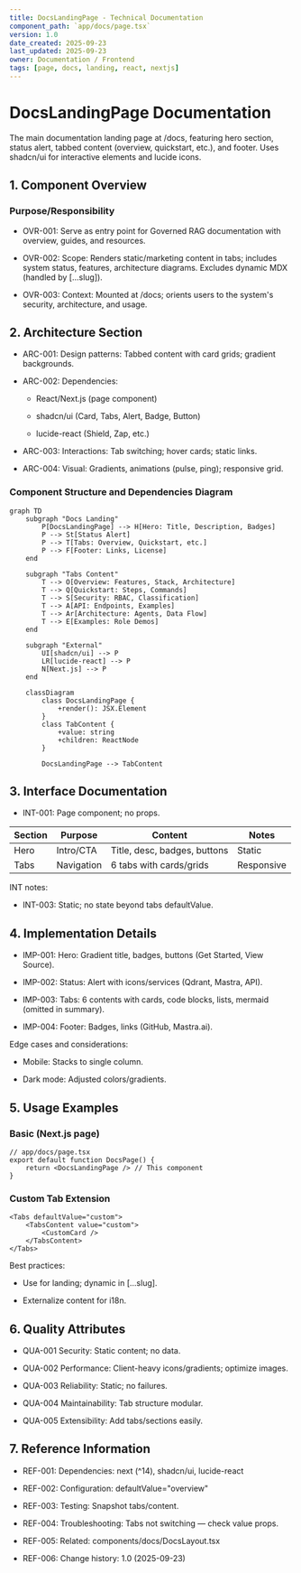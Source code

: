 ```yaml
---
title: DocsLandingPage - Technical Documentation
component_path: `app/docs/page.tsx`
version: 1.0
date_created: 2025-09-23
last_updated: 2025-09-23
owner: Documentation / Frontend
tags: [page, docs, landing, react, nextjs]
---
```


# DocsLandingPage Documentation

The main documentation landing page at /docs, featuring hero section, status alert, tabbed content (overview, quickstart, etc.), and footer. Uses shadcn/ui for interactive elements and lucide icons.

## 1. Component Overview

### Purpose/Responsibility

- OVR-001: Serve as entry point for Governed RAG documentation with overview, guides, and resources.

- OVR-002: Scope: Renders static/marketing content in tabs; includes system status, features, architecture diagrams. Excludes dynamic MDX (handled by [...slug]).

- OVR-003: Context: Mounted at /docs; orients users to the system's security, architecture, and usage.

## 2. Architecture Section

- ARC-001: Design patterns: Tabbed content with card grids; gradient backgrounds.

- ARC-002: Dependencies:
    - React/Next.js (page component)

    - shadcn/ui (Card, Tabs, Alert, Badge, Button)

    - lucide-react (Shield, Zap, etc.)

- ARC-003: Interactions: Tab switching; hover cards; static links.

- ARC-004: Visual: Gradients, animations (pulse, ping); responsive grid.

### Component Structure and Dependencies Diagram

```mermaid
graph TD
    subgraph "Docs Landing"
        P[DocsLandingPage] --> H[Hero: Title, Description, Badges]
        P --> St[Status Alert]
        P --> T[Tabs: Overview, Quickstart, etc.]
        P --> F[Footer: Links, License]
    end

    subgraph "Tabs Content"
        T --> O[Overview: Features, Stack, Architecture]
        T --> Q[Quickstart: Steps, Commands]
        T --> S[Security: RBAC, Classification]
        T --> A[API: Endpoints, Examples]
        T --> Ar[Architecture: Agents, Data Flow]
        T --> E[Examples: Role Demos]
    end

    subgraph "External"
        UI[shadcn/ui] --> P
        LR[lucide-react] --> P
        N[Next.js] --> P
    end

    classDiagram
        class DocsLandingPage {
            +render(): JSX.Element
        }
        class TabContent {
            +value: string
            +children: ReactNode
        }

        DocsLandingPage --> TabContent
```

## 3. Interface Documentation

- INT-001: Page component; no props.

| Section | Purpose    | Content                      | Notes      |
| ------- | ---------- | ---------------------------- | ---------- |
| Hero    | Intro/CTA  | Title, desc, badges, buttons | Static     |
| Tabs    | Navigation | 6 tabs with cards/grids      | Responsive |

INT notes:

- INT-003: Static; no state beyond tabs defaultValue.

## 4. Implementation Details

- IMP-001: Hero: Gradient title, badges, buttons (Get Started, View Source).

- IMP-002: Status: Alert with icons/services (Qdrant, Mastra, API).

- IMP-003: Tabs: 6 contents with cards, code blocks, lists, mermaid (omitted in summary).

- IMP-004: Footer: Badges, links (GitHub, Mastra.ai).

Edge cases and considerations:

- Mobile: Stacks to single column.

- Dark mode: Adjusted colors/gradients.

## 5. Usage Examples

### Basic (Next.js page)

```tsx
// app/docs/page.tsx
export default function DocsPage() {
    return <DocsLandingPage /> // This component
}
```

### Custom Tab Extension

```tsx
<Tabs defaultValue="custom">
    <TabsContent value="custom">
        <CustomCard />
    </TabsContent>
</Tabs>
```

Best practices:

- Use for landing; dynamic in [...slug].

- Externalize content for i18n.

## 6. Quality Attributes

- QUA-001 Security: Static content; no data.

- QUA-002 Performance: Client-heavy icons/gradients; optimize images.

- QUA-003 Reliability: Static; no failures.

- QUA-004 Maintainability: Tab structure modular.

- QUA-005 Extensibility: Add tabs/sections easily.

## 7. Reference Information

- REF-001: Dependencies: next (^14), shadcn/ui, lucide-react

- REF-002: Configuration: defaultValue="overview"

- REF-003: Testing: Snapshot tabs/content.

- REF-004: Troubleshooting: Tabs not switching — check value props.

- REF-005: Related: components/docs/DocsLayout.tsx

- REF-006: Change history: 1.0 (2025-09-23)
